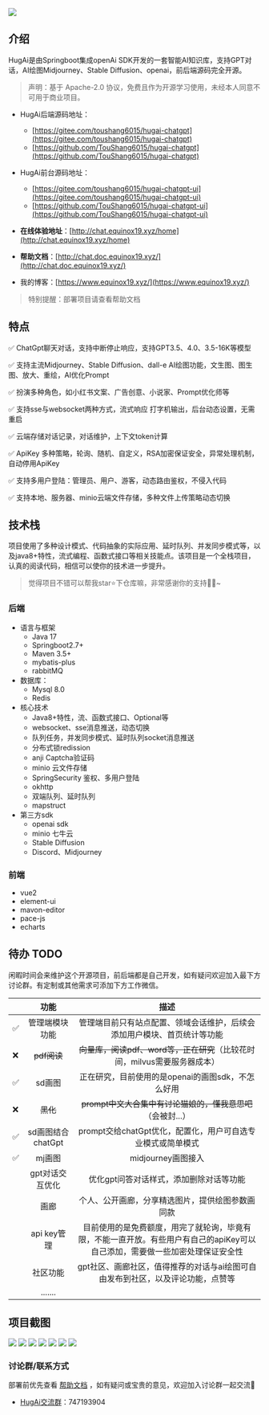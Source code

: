 ![](http://chat.static.equinox19.xyz/hugai-doc/HugAiLogo1-icon.png)

## 介绍

HugAi是由Springboot集成openAi SDK开发的一套智能AI知识库，支持GPT对话，AI绘图Midjourney、Stable Diffusion、openai，前后端源码完全开源。

> 声明：基于 Apache-2.0 协议，免费且作为开源学习使用，未经本人同意不可用于商业项目。

- HugAi后端源码地址：
    - [https://gitee.com/toushang6015/hugai-chatgpt](https://gitee.com/toushang6015/hugai-chatgpt)
    - [https://github.com/TouShang6015/hugai-chatgpt](https://github.com/TouShang6015/hugai-chatgpt)

- HugAi前台源码地址：
    - [https://gitee.com/toushang6015/hugai-chatgpt-ui](https://gitee.com/toushang6015/hugai-chatgpt-ui)
    - [https://github.com/TouShang6015/hugai-chatgpt-ui](https://github.com/TouShang6015/hugai-chatgpt-ui)
    
- **在线体验地址**：[http://chat.equinox19.xyz/home](http://chat.equinox19.xyz/home)
- **帮助文档**：[http://chat.doc.equinox19.xyz/](http://chat.doc.equinox19.xyz/)


- 我的博客：[https://www.equinox19.xyz/](https://www.equinox19.xyz/)

> 特别提醒：部署项目请查看帮助文档

## 特点

✅	ChatGpt聊天对话，支持中断停止响应，支持GPT3.5、4.0、3.5-16K等模型

✅	支持主流Midjourney、Stable Diffusion、dall-e AI绘图功能，文生图、图生图、放大、重绘，AI优化Prompt

✅	扮演多种角色，如小红书文案、广告创意、小说家、Prompt优化师等

✅	支持sse与websocket两种方式，流式响应 打字机输出，后台动态设置，无需重启

✅	云端存储对话记录，对话维护，上下文token计算

✅	ApiKey 多种策略，轮询、随机、自定义，RSA加密保证安全，异常处理机制，自动停用ApiKey

✅	支持多用户登陆：管理员、用户、游客，动态路由鉴权，不侵入代码

✅	支持本地、服务器、minio云端文件存储，多种文件上传策略动态切换

## 技术栈

项目使用了多种设计模式、代码抽象的实际应用、延时队列、并发同步模式等，以及java8+特性，流式编程、函数式接口等相关技能点。该项目是一个全栈项目，认真的阅读代码，相信可以使你的技术进一步提升。

> 觉得项目不错可以帮我star⭐下仓库嘛，非常感谢你的支持🧎‍♂️~

### 后端

- 语言与框架
  - Java 17
  - Springboot2.7+
  - Maven 3.5+
  - mybatis-plus
  - rabbitMQ
- 数据库：
  - Mysql 8.0
  - Redis
- 核心技术
  - Java8+特性，流、函数式接口、Optional等
  - websocket、sse消息推送，动态切换
  - 队列任务，并发同步模式、延时队列socket消息推送
  - 分布式锁redission
  - anji Captcha验证码
  - minio 云文件存储
  - SpringSecurity 鉴权、多用户登陆
  - okhttp
  - 双端队列、延时队列
  - mapstruct
- 第三方sdk
  - openai sdk
  - minio 七牛云
  - Stable Diffusion
  - Discord、Midjourney

### 前端

- vue2
- element-ui
- mavon-editor
- pace-js
- echarts

## 待办 TODO

闲暇时间会来维护这个开源项目，前后端都是自己开发，如有疑问欢迎加入最下方讨论群。有定制或其他需求可添加下方工作微信。

|    |      功能       |                                描述                                 |
|----|:-------------:|:-----------------------------------------------------------------:|
| ✅  |    管理端模块功能    |               管理端目前只有站点配置、领域会话维护，后续会添加用户模块、首页统计等功能                |
| ❌  |   ~~pdf阅读~~   |           ~~向量库，阅读pdf、word等，正在研究~~（比较花时间，milvus需要服务器成本）           |
| ✅  |     sd画图      |                   正在研究，目前使用的是openai的画图sdk，不怎么好用                   |
| ❌  |    ~~黑化~~     |               ~~prompt中文大合集中有讨论猫娘的，懂我意思吧~~（会被封...）                |
| ✅  | sd画图结合chatGpt |               prompt交给chatGpt优化，配置化，用户可自选专业模式或简单模式                |
| ✅  |     mj画图      |                          midjourney画图接入                           |
|    |   gpt对话交互优化   |                       优化gpt问答对话样式，添加删除对话等功能                       |
|    |      画廊       |                     个人、公开画廊，分享精选图片，提供绘图参数画同款                      |
|    |   api key管理   | 目前使用的是免费额度，用完了就轮询，毕竟有限，不能一直开放。有些用户有自己的apiKey可以自己添加，需要做一些加密处理保证安全性 |
|    |     社区功能      |            gpt社区、画廊社区，值得推荐的对话与ai绘图可自由发布到社区，以及评论功能，点赞等             |
|    |    .......    |                                                                   |



## 项目截图

![](http://chat.static.equinox19.xyz/hugai-doc/effect/1693874917258.jpg)
![](http://chat.static.equinox19.xyz/hugai-doc/effect/1693875024839.jpg)
![](http://chat.static.equinox19.xyz/hugai-doc/effect/1694415099833.jpg)
![](http://chat.static.equinox19.xyz/hugai-doc/effect/1693875273399.jpg)
![](http://chat.static.equinox19.xyz/hugai-doc/effect/1691030140010.jpg)
![](http://chat.static.equinox19.xyz/hugai-doc/effect/1691030163684.jpg)
![](http://chat.static.equinox19.xyz/hugai-doc/effect/1691030196637.jpg)

### 讨论群/联系方式

部署前优先查看 [帮助文档](http://chat.doc.equinox19.xyz/) ，如有疑问或宝贵的意见，欢迎加入讨论群一起交流🤤

- [HugAi交流群](http://qm.qq.com/cgi-bin/qm/qr?_wv=1027&k=aMuWiFSF07SRRGAjWoncq37lPo_LhWKL&authKey=A0PnuyDPFwVlgADcH5BDyKbWGhRJ7JnjjcSnSI7bg2RDjxXXkrowqeQEk2Z9x%2B3%2F&noverify=0&group_code=747193904)：747193904
